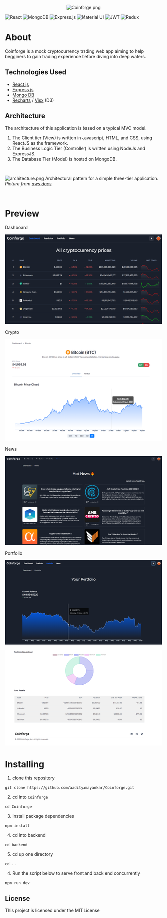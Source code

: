 <p align="center">
  <img src='https://i.postimg.cc/4Nh6F4WR/Coinforge.png' alt = 'Coinforge.png'/>
</p>

![React](https://img.shields.io/badge/react-%2320232a.svg?style=for-the-badge&logo=react&logoColor=%2361DAFB)
![MongoDB](https://img.shields.io/badge/MongoDB-%234ea94b.svg?style=for-the-badge&logo=mongodb&logoColor=white)
![Express.js](https://img.shields.io/badge/express.js-%23404d59.svg?style=for-the-badge&logo=express&logoColor=%2361DAFB)
![Material UI](https://img.shields.io/badge/materialui-%230081CB.svg?style=for-the-badge&logo=material-ui&logoColor=white)
![JWT](https://img.shields.io/badge/JWT-black?style=for-the-badge&logo=JSON%20web%20tokens)
![Redux](https://img.shields.io/badge/redux-%23593d88.svg?style=for-the-badge&logo=redux&logoColor=white)

<!-- [coinfoge.com]() -->

# About

Coinforge is a mock cryptocurrency trading web app aiming to help begginers to gain trading experience before diving into deep waters.

## Technologies Used
* [React js](https://react.com) 
* [Express js](https://expressjs.com/)
* [Mongo DB](https://docs.atlas.mongodb.com/)
* [Recharts](https://recharts.org/) / [Visx](https://airbnb.io/visx/) (D3)


## Architecture

The architecture of this application is based on a typical MVC model.

1. The Client tier (View) is written in Javascript, HTML, and CSS, using ReactJS as the framework.
2. The Business Logic Tier (Controller) is written using NodeJs and ExpressJS. 
3. The Database Tier (Model) is hosted on MongoDB.<br>

<br>

![architecture.png](https://docs.aws.amazon.com/whitepapers/latest/serverless-multi-tier-architectures-api-gateway-lambda/images/image2.png)
Architectural pattern for a simple three-tier application.
_Picture from [aws docs](https://docs.aws.amazon.com/whitepapers/latest/serverless-multi-tier-architectures-api-gateway-lambda/three-tier-architecture-overview.html)_

<br>

# Preview

Dashboard

![dashboard.png](./src/assets/landingPage/dashboard.png)

Crypto

![asset.png](./src/assets/landingPage/asset.png)

News

![news.png](./src/assets/landingPage/news.png)

Portfolio

![portfolio.png](./src/assets/landingPage/portfolio.png)

![news.png](./src/assets/landingPage/portfolio2.png)

# Installing

1. clone this repository

```
git clone https://github.com/aadityamayankar/Coinforge.git
```

2. cd into `Coinforge`

```
cd Coinforge
```

3. Install package dependencies

```
npm install
```

4. cd into backend

```
cd backend
```

5. cd up one directory

```
cd ..
```

4. Run the script below to serve front and back end concurrently

```
npm run dev
```

## License

This project is licensed under the MIT License 